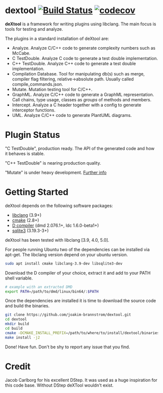 # dextool [![Build Status](https://travis-ci.org/joakim-brannstrom/dextool.svg?branch=master)](https://travis-ci.org/joakim-brannstrom/dextool) [![codecov](https://codecov.io/gh/joakim-brannstrom/dextool/branch/master/graph/badge.svg)](https://codecov.io/gh/joakim-brannstrom/dextool)

**deXtool** is a framework for writing plugins using libclang. The main focus
is tools for testing and analyze.

The plugins in a standard installation of deXtool are:
 - Analyze. Analyze C/C++ code to generate complexity numbers such as McCabe.
 - C TestDouble. Analyze C code to generate a test double implementation.
 - C++ TestDouble. Analyze C++ code to generate a test double implementation.
 - Compilation Database. Tool for manipulating db(s) such as merge, compiler
   flag filtering, relative->absolute path.
   Usually called compile_commands.json.
 - Mutate. Mutation testing tool for C/C++.
 - GraphML. Analyze C/C++ code to generate a GraphML representation.
   Call chains, type usage, classes as _groups_ of methods and members.
 - Intercept. Analyze a C header together with a config to generate interceptor
   functions.
 - UML. Analyze C/C++ code to generate PlantUML diagrams.

# Plugin Status

"C TestDouble", production ready.
The API of the generated code and how it behaves is stable.

"C++ TestDouble" is nearing production quality.

"Mutate" is under heavy development. [Further info](plugin/mutate/README.md)

# Getting Started

deXtool depends on the following software packages:

 * [libclang](http://releases.llvm.org/download.html) (3.9+)
 * [cmake](https://cmake.org/download) (2.8+)
 * [D compiler](https://dlang.org/download.html) (dmd 2.076.1+, ldc 1.6.0-beta1+)
 * [sqlite3](https://sqlite.org/download.html) (3.19.3-3+)

deXtool has been tested with libclang [3.9, 4.0, 5.0].

For people running Ubuntu two of the dependencies can be installed via apt-get.
The libclang version depend on your ubuntu version.
```sh
sudo apt install cmake libclang-3.9-dev libsqlite3-dev
```

Download the D compiler of your choice, extract it and add to your PATH shell
variable.
```sh
# example with an extracted DMD
export PATH=/path/to/dmd/linux/bin64/:$PATH
```

Once the dependencies are installed it is time to download the source code and
build the binaries.
```sh
git clone https://github.com/joakim-brannstrom/dextool.git
cd dextool
mkdir build
cd build
cmake -DCMAKE_INSTALL_PREFIX=/path/to/where/to/install/dextool/binaries ..
make install -j2
```

Done! Have fun.
Don't be shy to report any issue that you find.

# Credit
Jacob Carlborg for his excellent DStep. It was used as a huge inspiration for
this code base. Without DStep deXTool wouldn't exist.
